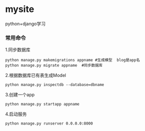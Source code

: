 # mysite
python+django学习
### 常用命令
1.同步数据库
~~~
python manage.py makemigrations appname #生成模型  blog是app名
python manage.py migrate appname  #同步数据库
~~~
2.根据数据库已有表生成Model
~~~
python manage.py inspectdb --database=dbname
~~~
3.创建一个app
~~~
python manage.py startapp appname
~~~
4.启动服务
~~~
python manage.py runserver 0.0.0.0:8000
~~~
